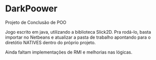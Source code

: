 # DarkPoower
Projeto de Conclusão de POO

Jogo escrito em java, utilizando a biblioteca Slick2D.
Pra rodá-lo, basta importar no Netbeans e atualizar a pasta de
trabalho apontando para o diretótio NATIVES dentro do próprio projeto.

Ainda faltam implementações de RMI e melhorias nas lógicas.
